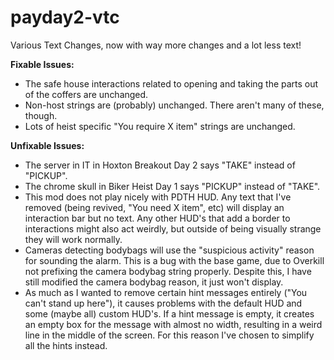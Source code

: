 # payday2-vtc
Various Text Changes, now with way more changes and a lot less text!

**Fixable Issues:**
- The safe house interactions related to opening and taking the parts out of the coffers are unchanged.
- Non-host strings are (probably) unchanged. There aren't many of these, though.
- Lots of heist specific "You require X item" strings are unchanged.

**Unfixable Issues:**
- The server in IT in Hoxton Breakout Day 2 says "TAKE" instead of "PICKUP".
- The chrome skull in Biker Heist Day 1 says "PICKUP" instead of "TAKE".
- This mod does not play nicely with PDTH HUD. Any text that I've removed (being revived, "You need X item", etc) will display an interaction bar but no text. Any other HUD's that add a border to interactions might also act weirdly, but outside of being visually strange they will work normally.
- Cameras detecting bodybags will use the "suspicious activity" reason for sounding the alarm. This is a bug with the base game, due to Overkill not prefixing the camera bodybag string properly. Despite this, I have still modified the camera bodybag reason, it just won't display.
- As much as I wanted to remove certain hint messages entirely ("You can't stand up here"), it causes problems with the default HUD and some (maybe all) custom HUD's. If a hint message is empty, it creates an empty box for the message with almost no width, resulting in a weird line in the middle of the screen. For this reason I've chosen to simplify all the hints instead.
